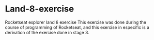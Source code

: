# Land-8-exercise
Rocketseat explorer land 8 exercise
This exercise was done during the course of programming of Rocketseat, and this exercise in especific is a derivation of the exercise done in stage 3.
